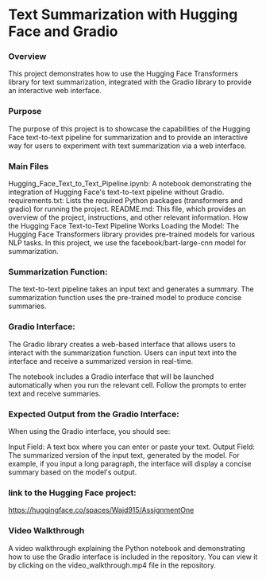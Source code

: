 # Text Summarization with Hugging Face and Gradio

### Overview
This project demonstrates how to use the Hugging Face Transformers library for text summarization, integrated with the Gradio library to provide an interactive web interface.

### Purpose
The purpose of this project is to showcase the capabilities of the Hugging Face text-to-text pipeline for summarization and to provide an interactive way for users to experiment with text summarization via a web interface. 

### Main Files
Hugging_Face_Text_to_Text_Pipeline.ipynb: A notebook demonstrating the integration of Hugging Face's text-to-text pipeline without Gradio. 
requirements.txt: Lists the required Python packages (transformers and gradio) for running the project.
README.md: This file, which provides an overview of the project, instructions, and other relevant information.
How the Hugging Face Text-to-Text Pipeline Works
Loading the Model: The Hugging Face Transformers library provides pre-trained models for various NLP tasks. In this project, we use the facebook/bart-large-cnn model for summarization.

### Summarization Function: 

The text-to-text pipeline takes an input text and generates a summary. The summarization function uses the pre-trained model to produce concise summaries.

### Gradio Interface: 
The Gradio library creates a web-based interface that allows users to interact with the summarization function. Users can input text into the interface and receive a summarized version in real-time.


The notebook includes a Gradio interface that will be launched automatically when you run the relevant cell. Follow the prompts to enter text and receive summaries.

### Expected Output from the Gradio Interface:

When using the Gradio interface, you should see:

Input Field: A text box where you can enter or paste your text.
Output Field: The summarized version of the input text, generated by the model.
For example, if you input a long paragraph, the interface will display a concise summary based on the model's output.

### link to the Hugging Face project:

https://huggingface.co/spaces/Wajd915/AssignmentOne

### Video Walkthrough
A video walkthrough explaining the Python notebook and demonstrating how to use the Gradio interface is included in the repository. You can view it by clicking on the video_walkthrough.mp4 file in the repository.




